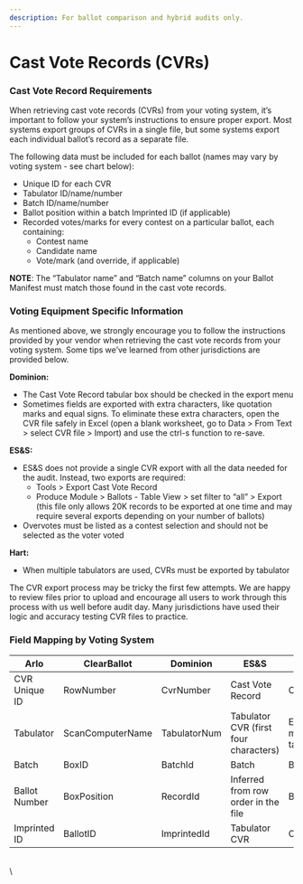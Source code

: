 ```yaml
---
description: For ballot comparison and hybrid audits only.
---
```


# Cast Vote Records (CVRs)

### Cast Vote Record Requirements

When retrieving cast vote records (CVRs) from your voting system, it’s important to follow your system’s instructions to ensure proper export. Most systems export groups of CVRs in a single file, but some systems export each individual ballot’s record as a separate file.

The following data must be included for each ballot (names may vary by voting system - see chart below):&#x20;

* Unique ID for each CVR&#x20;
* Tabulator ID/name/number&#x20;
* Batch ID/name/number&#x20;
* Ballot position within a batch Imprinted ID (if applicable)&#x20;
* Recorded votes/marks for every contest on a particular ballot, each containing:
  * Contest name&#x20;
  * Candidate name&#x20;
  * Vote/mark (and override, if applicable)

**NOTE**: The “Tabulator name” and “Batch name” columns on your Ballot Manifest must match those found in the cast vote records.&#x20;

### Voting Equipment Specific Information&#x20;

As mentioned above, we strongly encourage you to follow the instructions provided by your vendor when retrieving the cast vote records from your voting system. Some tips we’ve learned from other jurisdictions are provided below.

**Dominion:**&#x20;

* The Cast Vote Record tabular box should be checked in the export menu
* Sometimes fields are exported with extra characters, like quotation marks and equal signs. To eliminate these extra characters, open the CVR file safely in Excel (open a blank worksheet, go to Data > From Text > select CVR file > Import) and use the ctrl-s function to re-save.

**ES\&S:**&#x20;

* ES\&S does not provide a single CVR export with all the data needed for the audit. Instead, two exports are required:&#x20;
  * Tools > Export Cast Vote Record&#x20;
  * Produce Module > Ballots - Table View > set filter to “all” > Export (this file only allows 20K records to be exported at one time and may require several exports depending on your number of ballots)&#x20;
* Overvotes must be listed as a contest selection and should not be selected as the voter voted&#x20;

**Hart:**&#x20;

* When multiple tabulators are used, CVRs must be exported by tabulator

The CVR export process may be tricky the first few attempts. We are happy to review files prior to upload and encourage all users to work through this process with us well before audit day. Many jurisdictions have used their logic and accuracy testing CVR files to practice.&#x20;

### Field Mapping by Voting System

| Arlo          | ClearBallot      | Dominion     | ES\&S                                 | Hart                                  |
| ------------- | ---------------- | ------------ | ------------------------------------- | ------------------------------------- |
| CVR Unique ID | RowNumber        | CvrNumber    | Cast Vote Record                      | CvrGuid                               |
| Tabulator     | ScanComputerName | TabulatorNum | Tabulator CVR (first four characters) | Each export must be for one tabulator |
| Batch         | BoxID            | BatchId      | Batch                                 | BatchNumber                           |
| Ballot Number | BoxPosition      | RecordId     | Inferred from row order in the file   | BatchSequence                         |
| Imprinted ID  | BallotID         | ImprintedId  | Tabulator CVR                         | CvrGuid                               |

\
\
